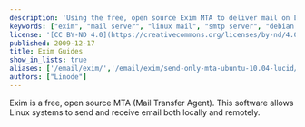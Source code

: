 ```yaml
---
description: 'Using the free, open source Exim MTA to deliver mail on Linux systems.'
keywords: ["exim", "mail server", "linux mail", "smtp server", "debian exim", "debian lenny"]
license: '[CC BY-ND 4.0](https://creativecommons.org/licenses/by-nd/4.0)'
published: 2009-12-17
title: Exim Guides
show_in_lists: true
aliases: ['/email/exim/','/email/exim/send-only-mta-ubuntu-10.04-lucid/']
authors: ["Linode"]
---
```


Exim is a free, open source MTA (Mail Transfer Agent). This software allows Linux systems to send and receive email both locally and remotely.
